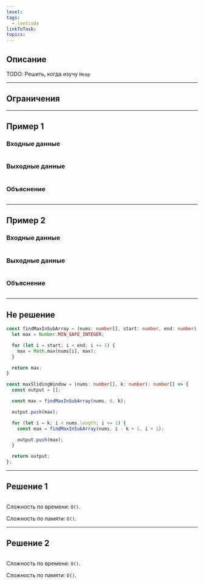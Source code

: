 ```yaml
---
level: 
tags:
  - leetcode
linkToTask: 
topics:
---
```

## Описание

TODO: Решить, когда изучу `Heap`

---
## Ограничения

---
## Пример 1

### Входные данные

```

```
### Выходные данные

```

```
### Объяснение

```

```

---
## Пример 2

### Входные данные

```

```
### Выходные данные

```

```
### Объяснение

```

```

---
## Не решение

```typescript
const findMaxInSubArray = (nums: number[], start: number, end: number) => {
  let max = Number.MIN_SAFE_INTEGER;

  for (let i = start; i < end; i += 1) {
    max = Math.max(nums[i], max);
  }

  return max;
}

const maxSlidingWindow = (nums: number[], k: number): number[] => {
  const output = [];

  const max = findMaxInSubArray(nums, 0, k);

  output.push(max);

  for (let i = k; i < nums.length; i += 1) {
    const max = findMaxInSubArray(nums, i - k + 1, i + 1);

    output.push(max);
  }

  return output;
};
```

---
## Решение 1

```typescript

```

Сложность по времени: `O()`.

Сложность по памяти: `O()`.

---
## Решение 2

```typescript

```

Сложность по времени: `O()`.

Сложность по памяти: `O()`.